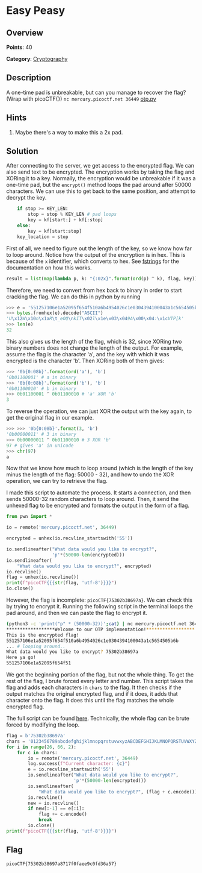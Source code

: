 # Easy Peasy

## Overview

**Points**: 40

**Category**: [Cryptography](../)

## Description

A one-time pad is unbreakable, but can you manage to recover the flag? (Wrap with picoCTF{}) `nc mercury.picoctf.net 36449` [otp.py](./otp.py)

## Hints

1. Maybe there's a way to make this a 2x pad.

## Solution

After connecting to the server, we get access to the encrypted flag. We can also send text to be encrypted. The encryption works by taking the flag and XORing it to a key. Normally, the encryption would be unbreakable if it was a one-time pad, but the `encrypt()` method loops the pad around after 50000 characters. We can use this to get back to the same position, and attempt to decrypt the key.

```py
	if stop >= KEY_LEN:
		stop = stop % KEY_LEN # pad loops
		key = kf[start:] + kf[:stop]
	else:
		key = kf[start:stop]
	key_location = stop
```

First of all, we need to figure out the length of the key, so we know how far to loop around. Notice how the output of the encryption is in hex. This is because of the `x` identifier, which converts to hex. See [fstrings](https://docs.python.org/3.4/library/string.html#formatstrings) for the documentation on how this works.

```py
result = list(map(lambda p, k: "{:02x}".format(ord(p) ^ k), flag, key)) # changes output to hex because of the 'x'
```

Therefore, we need to convert from hex back to binary in order to start cracking the flag. We can do this in python by running 
```py
>>> e = '551257106e1a52095f654f510a6b4954026c1e0304394100043a1c5654505b6b'
>>> bytes.fromhex(e).decode("ASCII")
'U\x12W\x10n\x1aR\t_eOQ\nkIT\x02l\x1e\x03\x049A\x00\x04:\x1cVTP[k'
>>> len(e)
32
```

This also gives us the length of the flag, which is 32, since XORing two binary numbers does not change the length of the output. For example, assume the flag is the character 'a', and the key with which it was encrypted is the character 'b'. Then XORing both of them gives:

```py
>>> '0b{0:08b}'.format(ord('a'), 'b')
'0b01100001' # a in binary
>>> '0b{0:08b}'.format(ord('b'), 'b')
'0b01100010' # b in binary
>>> 0b01100001 ^ 0b01100010 # 'a' XOR 'b'
3
```

To reverse the operation, we can just XOR the output with the key again, to get the original flag in our example.
```py
>>> >>> '0b{0:08b}'.format(3, 'b')
'0b00000011' # 3 in binary
>>> 0b00000011 ^ 0b01100010 # 3 XOR 'b'
97 # gives 'a' in unicode
>>> chr(97)
a
```

Now that we know how much to loop around (which is the length of the key minus the length of the flag: 50000 - 32), and how to undo the XOR operation, we can try to retrieve the flag.

I made this script to automate the process. It starts a connection, and then sends 50000-32 random characters to loop around. Then, it send the unhexed flag to be encrypted and formats the output in the form of a flag.

```py
from pwn import *

io = remote('mercury.picoctf.net', 36449)

encrypted = unhex(io.recvline_startswith('55'))

io.sendlineafter("What data would you like to encrypt?",
                 'p'*(50000-len(encrypted)))
io.sendlineafter(
    "What data would you like to encrypt?", encrypted)
io.recvline()
flag = unhex(io.recvline())
print(f"picoCTF{{{str(flag, 'utf-8')}}}")
io.close()
```

However, the flag is incomplete: `picoCTF{75302b38697a}`. We can check this by trying to encrypt it. Running the following script in the terminal loops the pad around, and then we can paste the flag to encrypt it.

```sh
(python3 -c 'print("p" * (50000-32))';cat) | nc mercury.picoctf.net 36449
******************Welcome to our OTP implementation!******************
This is the encrypted flag!
551257106e1a52095f654f510a6b4954026c1e0304394100043a1c5654505b6b
... # looping around..
What data would you like to encrypt? 75302b38697a
Here ya go!
551257106e1a52095f654f51
```

We got the beginning portion of the flag, but not the whole thing. To get the rest of the flag, I brute forced every letter and number. This script takes the flag and adds each characters in `chars` to the flag. It then checks if the output matches the original encrypted flag, and if it does, it adds that character onto the flag. It does this until the flag matches the whole encrypted flag.

The full script can be found [here](script.py). Technically, the whole flag can be brute forced by modifying the loop.

```py
flag = b'75302b38697a'
chars = '0123456789abcdefghijklmnopqrstuvwxyzABCDEFGHIJKLMNOPQRSTUVWXYZ'
for i in range(26, 66, 2):
    for c in chars:
        io = remote('mercury.picoctf.net', 36449)
        log.success(f"Current character: {c}")
        e = io.recvline_startswith('55')
        io.sendlineafter("What data would you like to encrypt?",
                         'p'*(50000-len(encrypted)))
        io.sendlineafter(
            "What data would you like to encrypt?", (flag + c.encode()))
        io.recvline()
        new = io.recvline()
        if new[:-1] == e[:i]:
            flag += c.encode()
            break
        io.close()
print(f"picoCTF{{{str(flag, 'utf-8')}}}")
```

## Flag

`picoCTF{75302b38697a8717f0faee9c0fd36a57}`